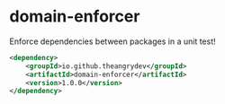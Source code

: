 # domain-enforcer
Enforce dependencies between packages in a unit test!

```xml
<dependency>
    <groupId>io.github.theangrydev</groupId>
    <artifactId>domain-enforcer</artifactId>
    <version>1.0.0</version>
</dependency>
```
